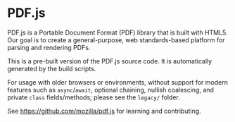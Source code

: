 # PDF.js

PDF.js is a Portable Document Format (PDF) library that is built with HTML5.
Our goal is to create a general-purpose, web standards-based platform for
parsing and rendering PDFs.

This is a pre-built version of the PDF.js source code. It is automatically
generated by the build scripts.

For usage with older browsers or environments, without support for modern
features such as `async`/`await`, optional chaining, nullish coalescing,
and private `class` fields/methods; please see the `legacy/` folder.

See https://github.com/mozilla/pdf.js for learning and contributing.
